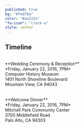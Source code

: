```yaml
---
published: true
bg: "#fed78a"
color: "#aa222e"
"fa-icon": "clock-o"
style: center
---
```

















## Timeline
<br>
**Wedding Ceremony & Reception**<br>
*Friday, January 22, 2016, 7PM*<br>
Computer History Museum<br>
1401 North Shoreline Boulevard<br>
Mountain View, CA 94043<br>
<br><br>    
**Welcome Dinner**<br>
*Friday, January 22, 2016, 7PM*<br>
Mitchell Park Community Center<br>
3700 Middlefield Road<br>
Palo Alto, CA 94303<br>
